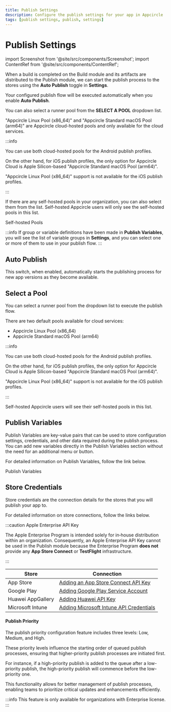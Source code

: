 ```yaml
---
title: Publish Settings
description: Configure the publish settings for your app in Appcircle
tags: [publish settings, publish, settings]
---
```


# Publish Settings

import Screenshot from '@site/src/components/Screenshot';
import ContentRef from '@site/src/components/ContentRef';

When a build is completed on the Build module and its artifacts are distributed to the Publish module, we can start the publish process to the stores using the **Auto Publish** toggle in **Settings**.

Your configured publish flow will be executed automatically when you enable **Auto Publish**.

You can also select a runner pool from the **SELECT A POOL** dropdown list.

<Screenshot url='https://cdn.appcircle.io/docs/assets/7140-30.png'/>

<Screenshot url='https://cdn.appcircle.io/docs/assets/7140-33.png'/>

"Appcircle Linux Pool (x86_64)" and "Appcircle Standard macOS Pool (arm64)" are Appcircle cloud-hosted pools and only available for the cloud services.

:::info

You can use both cloud-hosted pools for the Android publish profiles.

On the other hand, for iOS publish profiles, the only option for Appcircle Cloud is Apple Silicon-based "Appcircle Standard macOS Pool (arm64)".

"Appcircle Linux Pool (x86_64)" support is not available for the iOS publish profiles.

:::

If there are any self-hosted pools in your organization, you can also select them from the list. Self-hosted Appcircle users will only see the self-hosted pools in this list.

<ContentRef url="/self-hosted-appcircle/self-hosted-runner/configure-runner/manage-pools">
  Self-hosted Pools
</ContentRef>

:::info
If group or variable definitions have been made in **Publish Variables**, you will see the list of variable groups in **Settings**, and you can select one or more of them to use in your publish flow.
:::

## Auto Publish

This switch, when enabled, automatically starts the publishing process for new app versions as they become available.

## Select a Pool

You can select a runner pool from the dropdown list to execute the publish flow.

There are two default pools available for cloud services:

- Appcircle Linux Pool (x86_64)
- Appcircle Standard macOS Pool (arm64)

:::info

You can use both cloud-hosted pools for the Android publish profiles.

On the other hand, for iOS publish profiles, the only option for Appcircle Cloud is Apple Silicon-based "Appcircle Standard macOS Pool (arm64)".

"Appcircle Linux Pool (x86_64)" support is not available for the iOS publish profiles.

:::

Self-hosted Appcircle users will see their self-hosted pools in this list.

## Publish Variables

Publish Variables are key-value pairs that can be used to store configuration settings, credentials, and other data required during the publish process. You can add new variables directly in the Publish Variables section without the need for an additional menu or button.

For detailed information on Publish Variables, follow the link below.

<ContentRef url="/publish-module/publish-variables">
  Publish Variables
</ContentRef>

## Store Credentials

Store credentials are the connection details for the stores that you will publish your app to.

For detailed information on store connections, follow the links below.

:::caution Apple Enterprise API Key

The Apple Enterprise Program is intended solely for in‑house distribution within an organization. Consequently, an Apple Enterprise API Key cannot be used in the Publish module because the Enterprise Program **does not** provide any **App Store Connect** or **TestFlight** infrastructure.

:::

| Store             | Connection                                                                                                                  |
| ----------------- |-----------------------------------------------------------------------------------------------------------------------------|
| App Store         | [Adding an App Store Connect API Key](/account-and-organization/my-organization/security/credentials/adding-an-app-store-connect-api-key) |
| Google Play       | [Adding Google Play Service Account](/account-and-organization/my-organization/security/credentials/adding-google-play-service-account)  |
| Huawei AppGallery | [Adding Huawei API Key](/account-and-organization/my-organization/security/credentials/adding-huawei-api-key)                            |
| Microsoft Intune  | [Adding Microsoft Intune API Credentials](/account-and-organization/my-organization/security/credentials/adding-microsoft-intune-api-key) |

#### Publish Priority

The publish priority configuration feature includes three levels: Low, Medium, and High.

These priority levels influence the starting order of queued publish processes, ensuring that higher-priority publish processes are initiated first.

For instance, if a high-priority publish is added to the queue after a low-priority publish, the high-priority publish will commence before the low-priority one.

This functionality allows for better management of publish processes, enabling teams to prioritize critical updates and enhancements efficiently.

<Screenshot url='https://cdn.appcircle.io/docs/assets/BE5053-priority1.png' alt="Publish Priority" />

<Screenshot url='https://cdn.appcircle.io/docs/assets/BE5053-priority2.png' alt="Publish Priority Selection" />

:::info
This feature is only available for organizations with Enterprise license.
:::